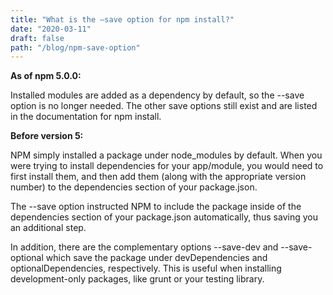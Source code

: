 ```yaml
---
title: "What is the —save option for npm install?"
date: "2020-03-11"
draft: false
path: "/blog/npm-save-option"
---
```


**As of npm 5.0.0:**

Installed modules are added as a dependency by default, so the --save option is no longer needed. The other save options still exist and are listed in the documentation for npm install.

**Before version 5:**

NPM simply installed a package under node_modules by default. When you were trying to install dependencies for your app/module, you would need to first install them, and then add them (along with the appropriate version number) to the dependencies section of your package.json.

The --save option instructed NPM to include the package inside of the dependencies section of your package.json automatically, thus saving you an additional step.

In addition, there are the complementary options --save-dev and --save-optional which save the package under devDependencies and optionalDependencies, respectively. This is useful when installing development-only packages, like grunt or your testing library.